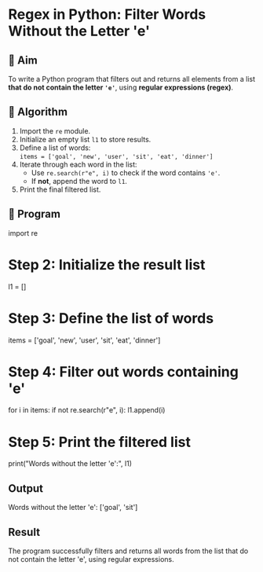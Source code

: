 # Regex in Python: Filter Words Without the Letter 'e'

## 🎯 Aim
To write a Python program that filters out and returns all elements from a list **that do not contain the letter `'e'`**, using **regular expressions (regex)**.

## 🧠 Algorithm
1. Import the `re` module.
2. Initialize an empty list `l1` to store results.
3. Define a list of words:  
   `items = ['goal', 'new', 'user', 'sit', 'eat', 'dinner']`
4. Iterate through each word in the list:
   - Use `re.search(r"e", i)` to check if the word contains `'e'`.
   - If **not**, append the word to `l1`.
5. Print the final filtered list.

## 🧾 Program
import re

# Step 2: Initialize the result list
l1 = []

# Step 3: Define the list of words
items = ['goal', 'new', 'user', 'sit', 'eat', 'dinner']

# Step 4: Filter out words containing 'e'
for i in items:
    if not re.search(r"e", i):
        l1.append(i)

# Step 5: Print the filtered list
print("Words without the letter 'e':", l1)

## Output
Words without the letter 'e': ['goal', 'sit']

## Result
The program successfully filters and returns all words from the list that do not contain the letter 'e', using regular expressions.
